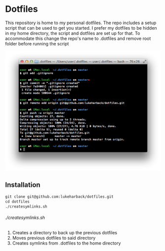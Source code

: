 # Dotfiles

This repository is home to my personal dotfiles. The repo includes a setup script that can be
used to get you started. I prefer my dotfiles to be hidden in my home directory, the script
and dotfiles are set up for that. To accommodate this change the repo's name to .dotfiles and remove root
folder before running the script

![Alt text](terminal.png?raw=true "Terminal")

## Installation

```console
git clone git@github.com:lukeharback/dotfiles.git
cd dotfiles
./createsymlinks.sh
```

###### ./createsymlinks.sh
1. Creates a directory to back up the previous dotfiles
2. Moves previous dotfiles to said directory
3. Creates symlinks from .dotfiles to the home directory
